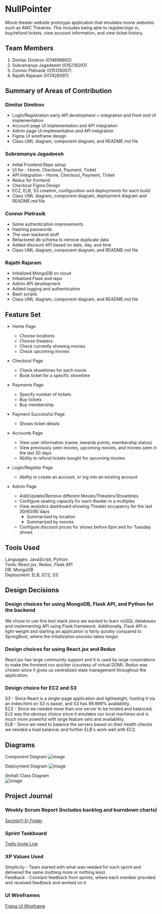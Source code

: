 # NullPointer
Movie theater website prototype application that emulates movie websites such as AMC Theatres. This includes being able to register/sign in, buy/refund tickets, view account information, and view ticket history.
## Team Members
1. Dimitar Dimitrov (014698892)
2. Subramanya Jagadeesh (016218293)
3. Connor Pietrasik (015126007)
4. Rajath Rajaram (017426097)

## Summary of Areas of Contribution
### Dimitar Dimitrov
* Login/Registration early API development + integration and front end UI implementation
* Account page UI implementation and API integration
* Admin page UI implementation and API integration
* Figma UI wireframe design
* Class UML diagram, component diagram, and README.md file
### Subramanya Jagadeesh
* Initial Frontend Repo setup
* UI for  - Home, Checkout, Payment, Ticket
* API Integration - Home, Checkout, Payment, Ticket
* Redux for frontend
* Checkout Figma Design
* EC2, ELB, S3 creation, configuration and deployments for each build
* Class UML diagram, component diagram, deployment diagram and README.md file
### Connor Pietrasik
* Some authentication improvements
* Hashing passwords
* The user backend stuff
* Refactored db schema to remove duplicate data
* Added discount API based on date, day, and time
* Class UML diagram, component diagram, and README.md file
### Rajath Rajaram
* Initialized MongoDB on cloud
* Initialized Flask and repo
* Admin API development
* Added logging and authentication
* Bash scripts
* Class UML diagram, component diagram, and README.md file


## Feature Set
* Home Page
  * Choose locations
  * Choose theaters
  * Check currently showing movies
  * Check upcoming movies

* Checkout Page
  * Check showtimes for each movie
  * Book ticket for a specific showtime

* Payments Page
  * Specify number of tickets
  * Buy tickets
  * Buy membership
* Payment Successful Page
  * Shows ticket details
  
* Accounts Page
  * View user information (name, rewards points, membership status)
  * View previously seen movies, upcoming movies, and movies seen in the last 30 days
  * Ability to refund tickets bought for upcoming movies
  
* Login/Register Page
  * Ability to create an account, or log into an existing account
 
* Admin Page
  * Add/Update/Remove different Movies/Theaters/Showtimes
  * Configure seating capacity for each theater in a multiplex
  * View analytics dashboard showing Theater occupancy for the last 30/60/90 days
    * Summarized by location
    * Summarized by movies
  * Configure discount prices for shows before 6pm and for Tuesday shows
  
## Tools Used
Languages: JavaScript, Python
<br>
Tools: React.jsx, Redux, Flask API
<br>
DB: MongoDB
<br>
Deployment: ELB, EC2, S3.

## Design Decisions

### Design choices for using MongoDB, Flask API, and Python for the backend
We chose to use this tool stack since we wanted to learn noSQL databases and implementing API using Flask framework.
Additionally, Flask API is light-weight and starting an application is fairly quickly compared to SpringBoot, where the initialization process takes longer.

### Design choices for using React.jsx and Redux
React.jsx has large community support and it is used by large corporations to make the frontend run quicker (courtesy of virtual DOM).
Redux was chosen since it gives us centralized state management throughout the application.

### Design choice for EC2 and S3
S3 - Since React is a single-page application and lightweight, hosting it via an index.html on S3 is easier, and S3 has 99.999% availability.  
EC2 - Since we needed more than one server to be hosted and balanced, Ec2 was the obvious choice since it emulates our local machines and is much more powerful with large feature sets and availability.  
ELB - Since we need to balance the servers based on their health checks we needed a load balancer and further ELB's work well with EC2.  

## Diagrams

Component Diagram
![image](https://github.com/gopinathsjsu/teamproject-nullpointer/assets/73325837/f894bd67-0d42-4d29-98fb-892fedee13f8)

Deployment Diagram
![image](https://github.com/gopinathsjsu/teamproject-nullpointer/assets/73325837/7a13ce55-29ba-4d74-a409-f2a08c91d986)

(Initial) Class Diagram
<br>
![image](https://github.com/gopinathsjsu/teamproject-nullpointer/assets/73325837/8a9f6c09-fc0f-4bcf-9d10-778709d9b4b8)

## Project Journal
### Weekly Scrum Report (Includes backlog and burndown charts)
[Sprints(1-5) Folder](https://drive.google.com/drive/folders/1Mn1kzlfYmrABU5Cru8pbD2Y9ljJ0Hg4A?usp=sharing)
### Sprint Taskboard
[Trello Invite Link](https://trello.com/invite/workspace74518349/ATTI3f2948a0cbf3d49151f5aab334111c6a0EE9ED79)
### XP Values Used
Simplicity - Team started with what was needed for each sprint and delivered the same (nothing more or nothing less).
<br>
Feedback - Constant feedback from sprints, where each member provided and received feedback and worked on it.

### UI Wireframes
[Figma UI Wireframe](https://www.figma.com/file/NP4QOUjWc36orySRsXGN5q/CMPE202-UI-Framework?type=design&node-id=0%3A1&mode=design&t=DzoyWfBm2xQZ2hQF-1)
